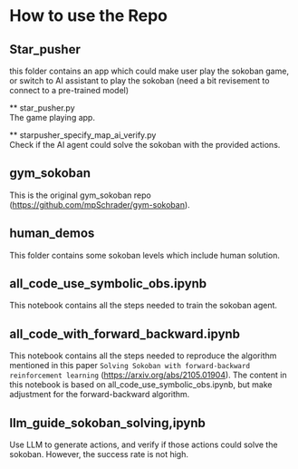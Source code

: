 # How to use the Repo

## Star_pusher

this folder contains an app which could make user play the sokoban game, or switch to AI assistant to play the sokoban (need a bit revisement to connect to a pre-trained model)

\*\* star_pusher.py<br>
The game playing app.

\*\* starpusher_specify_map_ai_verify.py<br>
Check if the AI agent could solve the sokoban with the provided actions.

## gym_sokoban

This is the original gym_sokoban repo (https://github.com/mpSchrader/gym-sokoban).

## human_demos

This folder contains some sokoban levels which include human solution.

## all_code_use_symbolic_obs.ipynb

This notebook contains all the steps needed to train the sokoban agent.

## all_code_with_forward_backward.ipynb

This notebook contains all the steps needed to reproduce the algorithm mentioned in this paper `Solving Sokoban with forward-backward reinforcement learning` (https://arxiv.org/abs/2105.01904). The content in this notebook is based on all_code_use_symbolic_obs.ipynb, but make adjustment for the forward-backward algorithm.

## llm_guide_sokoban_solving,ipynb

Use LLM to generate actions, and verify if those actions could solve the sokoban.
However, the success rate is not high.
